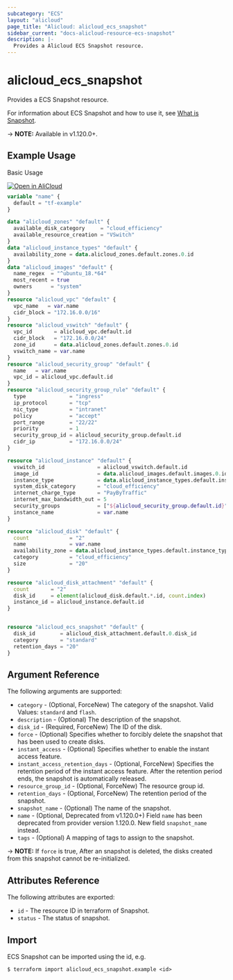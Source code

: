 ```yaml
---
subcategory: "ECS"
layout: "alicloud"
page_title: "Alicloud: alicloud_ecs_snapshot"
sidebar_current: "docs-alicloud-resource-ecs-snapshot"
description: |-
  Provides a Alicloud ECS Snapshot resource.
---
```


# alicloud\_ecs\_snapshot

Provides a ECS Snapshot resource.

For information about ECS Snapshot and how to use it, see [What is Snapshot](https://www.alibabacloud.com/help/en/doc-detail/25524.htm).

-> **NOTE:** Available in v1.120.0+.

## Example Usage

Basic Usage

<div style="display: block;margin-bottom: 40px;"><div class="oics-button" style="float: right;position: absolute;margin-bottom: 10px;">
  <a href="https://api.aliyun.com/api-tools/terraform?resource=alicloud_ecs_snapshot&exampleId=96b30fa0-c61a-12b8-a229-883f4ca48dfb9a7887e9&activeTab=example&spm=docs.r.ecs_snapshot.0.96b30fa0c6&intl_lang=EN_US" target="_blank">
    <img alt="Open in AliCloud" src="https://img.alicdn.com/imgextra/i1/O1CN01hjjqXv1uYUlY56FyX_!!6000000006049-55-tps-254-36.svg" style="max-height: 44px; max-width: 100%;">
  </a>
</div></div>

```terraform
variable "name" {
  default = "tf-example"
}

data "alicloud_zones" "default" {
  available_disk_category     = "cloud_efficiency"
  available_resource_creation = "VSwitch"
}
data "alicloud_instance_types" "default" {
  availability_zone = data.alicloud_zones.default.zones.0.id
}
data "alicloud_images" "default" {
  name_regex  = "^ubuntu_18.*64"
  most_recent = true
  owners      = "system"
}
resource "alicloud_vpc" "default" {
  vpc_name   = var.name
  cidr_block = "172.16.0.0/16"
}
resource "alicloud_vswitch" "default" {
  vpc_id       = alicloud_vpc.default.id
  cidr_block   = "172.16.0.0/24"
  zone_id      = data.alicloud_zones.default.zones.0.id
  vswitch_name = var.name
}
resource "alicloud_security_group" "default" {
  name   = var.name
  vpc_id = alicloud_vpc.default.id
}
resource "alicloud_security_group_rule" "default" {
  type              = "ingress"
  ip_protocol       = "tcp"
  nic_type          = "intranet"
  policy            = "accept"
  port_range        = "22/22"
  priority          = 1
  security_group_id = alicloud_security_group.default.id
  cidr_ip           = "172.16.0.0/24"
}

resource "alicloud_instance" "default" {
  vswitch_id                 = alicloud_vswitch.default.id
  image_id                   = data.alicloud_images.default.images.0.id
  instance_type              = data.alicloud_instance_types.default.instance_types.0.id
  system_disk_category       = "cloud_efficiency"
  internet_charge_type       = "PayByTraffic"
  internet_max_bandwidth_out = 5
  security_groups            = ["${alicloud_security_group.default.id}"]
  instance_name              = var.name
}

resource "alicloud_disk" "default" {
  count             = "2"
  name              = var.name
  availability_zone = data.alicloud_instance_types.default.instance_types.0.availability_zones.0
  category          = "cloud_efficiency"
  size              = "20"
}

resource "alicloud_disk_attachment" "default" {
  count       = "2"
  disk_id     = element(alicloud_disk.default.*.id, count.index)
  instance_id = alicloud_instance.default.id
}


resource "alicloud_ecs_snapshot" "default" {
  disk_id        = alicloud_disk_attachment.default.0.disk_id
  category       = "standard"
  retention_days = "20"
}
```

## Argument Reference

The following arguments are supported:

* `category` - (Optional, ForceNew) The category of the snapshot. Valid Values: `standard` and `flash`.
* `description` - (Optional) The description of the snapshot.
* `disk_id` - (Required, ForceNew) The ID of the disk.
* `force` - (Optional) Specifies whether to forcibly delete the snapshot that has been used to create disks.
* `instant_access` - (Optional) Specifies whether to enable the instant access feature.
* `instant_access_retention_days` - (Optional, ForceNew) Specifies the retention period of the instant access feature. After the retention period ends, the snapshot is automatically released.
* `resource_group_id` - (Optional, ForceNew) The resource group id.
* `retention_days` - (Optional, ForceNew) The retention period of the snapshot.
* `snapshot_name` - (Optional) The name of the snapshot.
* `name` - (Optional, Deprecated from v1.120.0+) Field `name` has been deprecated from provider version 1.120.0. New field `snapshot_name` instead. 
* `tags` - (Optional) A mapping of tags to assign to the snapshot.

-> **NOTE:** If `force` is true, After an snapshot is deleted, the disks created from this snapshot cannot be re-initialized.

## Attributes Reference

The following attributes are exported:

* `id` - The resource ID in terraform of Snapshot.
* `status` - The status of snapshot.

## Import

ECS Snapshot can be imported using the id, e.g.

```shell
$ terraform import alicloud_ecs_snapshot.example <id>
```

